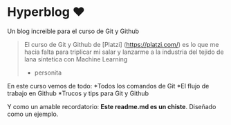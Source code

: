 # Hyperblog ♥
Un blog increible para el curso de Git y Github

> El curso de Git y Github de [Platzi] (https://platzi.com/) es lo que me hacia falta para triplicar mi salar y lanzarme a la industria del tejido de lana sintetica con Machine Learning
> - personita

En este curso vemos de todo:
*Todos los comandos de Git
*El flujo de trabajo en Github
*Trucos y tips para Git y Github

Y como un amable recordatorio: **Este readme.md es un chiste**. Diseñado como un ejemplo.